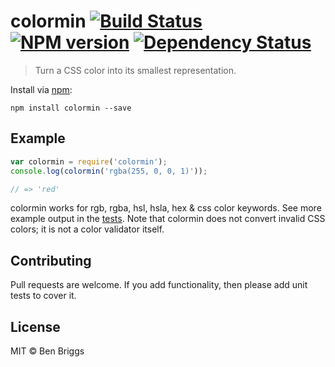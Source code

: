 # colormin [![Build Status](https://travis-ci.org/ben-eb/colormin.svg?branch=master)][ci] [![NPM version](https://badge.fury.io/js/colormin.svg)][npm] [![Dependency Status](https://gemnasium.com/ben-eb/colormin.svg)][deps]

> Turn a CSS color into its smallest representation.

Install via [npm](https://npmjs.org/package/colormin):

```
npm install colormin --save
```

## Example

```js
var colormin = require('colormin');
console.log(colormin('rgba(255, 0, 0, 1)'));

// => 'red'
```

colormin works for rgb, rgba, hsl, hsla, hex & css color keywords. See more
example output in the [tests](test.js). Note that colormin does not convert
invalid CSS colors; it is not a color validator itself.

## Contributing

Pull requests are welcome. If you add functionality, then please add unit tests
to cover it.

## License

MIT © Ben Briggs

[ci]:   https://travis-ci.org/ben-eb/colormin
[deps]: https://gemnasium.com/ben-eb/colormin
[npm]:  http://badge.fury.io/js/colormin

